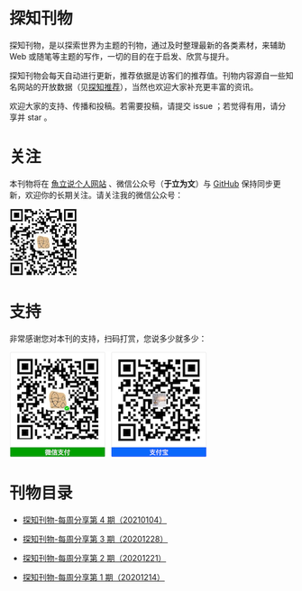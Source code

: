 # 探知刊物

探知刊物，是以探索世界为主题的刊物，通过及时整理最新的各类素材，来辅助 Web 或随笔等主题的写作，一切的目的在于启发、欣赏与提升。

探知刊物会每天自动进行更新，推荐依据是访客们的推荐值。刊物内容源自一些知名网站的开放数据（见<a href="https://www.yulisay.com/weekly/news">探知推荐</a>），当然也欢迎大家补充更丰富的资讯。

欢迎大家的支持、传播和投稿。若需要投稿，请提交 issue ；若觉得有用，请分享并 star 。


# 关注

本刊物将在 [魚立说个人网站](https://www.yulisay.com/) 、微信公众号（**于立为文**）与 [GitHub](https://github.com/yulis-say/weekly) 保持同步更新，欢迎你的长期关注。请关注我的微信公众号：

![](qr_yl.png)


# 支持

非常感谢您对本刊的支持，扫码打赏，您说多少就多少：

![](pay.png)


# 刊物目录

<!---->

- [探知刊物-每周分享第 4 期（20210104）](20210104.md)

- [探知刊物-每周分享第 3 期（20201228）](20201228.md)

- [探知刊物-每周分享第 2 期（20201221）](20201221.md)

- [探知刊物-每周分享第 1 期（20201214）](20201214.md)



